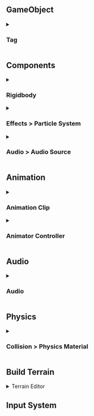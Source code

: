<!-- TITLE 1 --> <h2>GameObject</h2>
<details>
  <summary><h3>Tag</h3></summary>
  <ul>
    <li>Tag là một đánh để đánh dấu và phân loại các GameObject</li>
    <li>GameObject.FindGameObjectsWithTag()</li>
    <li>gameObject.CompareTag()</li>
  </ul>
</details>


<!-- TITLE 1 --> <h2>Components</h2>
<details>
  <summary><!-- TITLE 2 >----- --> <h3>Rigidbody</h3></summary>
  <details>
    <summary>Force Modes:</summary>
    <img src="/images/0001.png" alt="image" width="500"/>
  </details>
</details>
<details>
  <summary><!-- TITLE 2 >----- --> <h3>Effects > Particle System</h3></summary>
  <ul>
    <li>A powerful component allows creating and controlling particle effects.</li>
    <li><img src="/images/0004.png" alt="image" width="500"/></li>
    <li><a href="https://learn.unity.com/tutorial/particles-and-sound-effects">Reference</a></li>
    <li><a href="https://learn.unity.com/project/getting-started-with-particle-systems">Learn more *</a></li>
  </ul>
</details>
<details>
  <summary><!-- TITLE 2 >-----  --> <h3>Audio > Audio Source</h3></summary>
  <ul>
    <li><img src="/images/0006.png" alt="image" width="500"/></li>
    <li><img src="/images/0005.png" alt="image" width="500"/></li>
    <li><a href="https://learn.unity.com/tutorial/working-with-audio-components-2019-3">Reference</a></li>
  </ul>
</details>


<!-- TITLE 1 --> <h2>Animation</h2>
<details>
  <summary><!-- TITLE 2 >----- --> <h3>Animation Clip</h3></summary>
  <ul>
    <li>Open the window: Window > Animation > Animation</li>
    <li><img src="/images/0002.png" alt="image" width="500"/></li>
    <li>Click on GameObject to display timeline, ... in Animation window</li>
    <li>Left click on timeline to select a time point. And move the gameObject to create a new keyframe</li>
    <li>Another way: Select the Curves Tab at the bottom of the Animation window</li>
    <li><a href="https://learn.unity.com/tutorial/working-with-animations-and-animation-curves">Reference</a></li>
  </ul>
</details>
<details>
  <summary><!-- TITLE 2 >----- --> <h3>Animator Controller</h3></summary>
  <ul>
    <li>Animator Controller: <b>States</b>, <b>Sub-State Machines</b>, <b>Transitions</b></li>
    <li>State <=> Animation Clip</li>
    <li>Transitions: links between States</li>
    <li><img src="/images/0003.png" alt="image" width="500"/></li>
    <li><a href="https://learn.unity.com/tutorial/animator-controllers-2019-3">Reference</a></li>
  </ul>
</details>


<!-- TITLE 1 --> <h2>Audio</h2>
<details>
  <summary><!-- TITLE 2 >-----  --> <h3>Audio</h3></summary>
  <ul>
    <li></li>
    <li></li>
    <li><a href="https://learn.unity.com/project/beginning-audio-in-unity">Reference</a></li>
  </ul>
</details>

<!-- TITLE 1 --> <h2>Physics</h2>
<details>
  <summary><!-- TITLE 2 >-----  --> <h3>Collision > Physics Material</h3></summary>
  <ul>
    <li>Create folder named "Physics Materials". Create > Physic Material > name it</li>
    <li>To create friction (ma sát) and bounce (độ nảy)</li>
    <li><img src="/images/0007.png" alt="image" width="500"/></li>
    <li><a href="https://docs.unity3d.com/Manual/class-PhysicMaterial.html">Reference</a></li>
  </ul>
</details>

<!-- TITLE 1 --> <h2>Build Terrain</h2>
<details>
  <summary>Terrain Editor</summary>
  <ul>
    <li>Right-click in Hierachy Tab > 3D Object > Terrain</li>
    <li><img src="/images/0008.png" alt="image" width="500"/></li>
    <li>Button1: Creating Neighbor Terrains (Ve cac terrains lien ke) </li>
    <li>* Button2: Sculpting Terrain (Tinh nang dieu khac dia hinh)</li>
    <li>Button3: Paint Trees</li>
    <li>Button4: Paint Details (Paints the selected detail prototype onto the terrain - ex: grass, ...)</li>
    <li>Setting Tool</li>
    <li><a href="https://learn.unity.com/tutorial/working-with-the-terrain-editor-1">Reference</a></li>
  </ul>
</details>

<!-- TITLE 1 --> <h2>Input System</h2>
